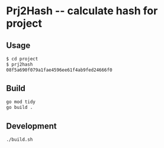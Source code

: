 # Prj2Hash -- calculate hash for project

## Usage

```sh
$ cd project
$ prj2hash
08f5a690f079a1fae4596ee61f4ab9fed24666f0
```

## Build

```sh
go mod tidy
go build .
```

## Development

```sh
./build.sh
```